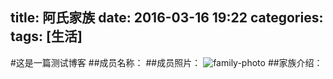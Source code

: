 ﻿title: 阿氏家族
date: 2016-03-16 19:22
categories: 
tags: [生活]
---
#这是一篇测试博客
##成员名称：
##成员照片：
![family-photo](../../../../images/asjz.jpg)
##家族介绍：